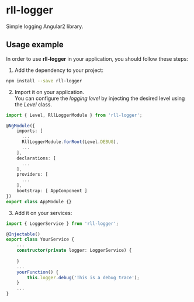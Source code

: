 # rll-logger
Simple logging Angular2 library.

## Usage example
In order to use **rll-logger** in your application, you should follow these steps:
1. Add the dependency to your project:
```bash
npm install --save rll-logger
```
2. Import it on your application.  
You can configure the *logging level* by injecting the desired level using the *Level* class.
```typescript
import { Level, RllLoggerModule } from 'rll-logger';

@NgModule({
    imports: [
      ...
      RllLoggerModule.forRoot(Level.DEBUG),
      ...
    ],
    declarations: [
      ...
    ],
    providers: [
      ...
    ],
    bootstrap: [ AppComponent ]
})
export class AppModule {}
```
3. Add it on your services:
```typescript
import { LoggerService } from 'rll-logger';

@Injectable()
export class YourService {
    ...
    constructor(private logger: LoggerService) {
    
    }
    ...
    yourFunction() {
        this.logger.debug('This is a debug trace');
    }
    ...
}
```